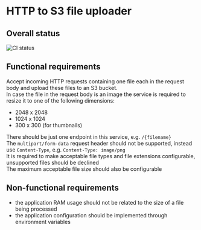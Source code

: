 # HTTP to S3 file uploader

## Overall status

![CI status](https://github.com/gloomybrain/finverity/actions/workflows/main.yml/badge.svg)

## Functional requirements

Accept incoming HTTP requests containing one file each in the request body and upload these files to an S3 bucket.  
In case the file in the request body is an image the service is required to resize it to one of the following dimensions:  

- 2048 x 2048
- 1024 x 1024
- 300 x 300 (for thumbnails)

There should be just one endpoint in this service, e.g. `/{filename}`  
The `multipart/form-data` request header should not be supported, instead use `Content-Type`, e.g. `Content-Type: image/png`  
It is required to make acceptable file types and file extensions configurable, unsupported files should be declined  
The maximum acceptable file size should also be configurable

## Non-functional requirements

- the application RAM usage should not be related to the size of a file being processed
- the application configuration should be implemented through environment variables
